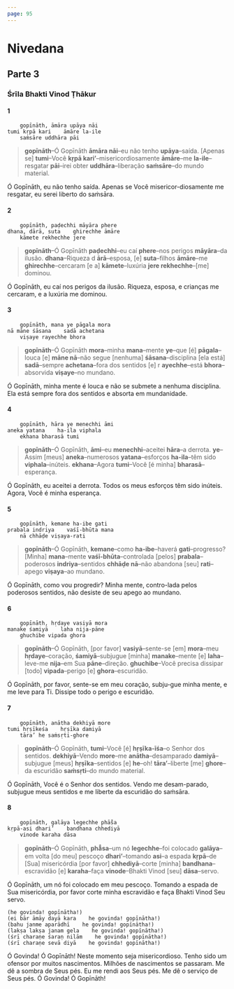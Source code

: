 ```yaml
---
page: 95
---
```


# Nivedana

## Parte 3

### Śrīla Bhakti Vinod Ṭhākur

#### 1

        gopīnāth, āmāra upāya nāi
    tumi kṛpā kari    āmāre la-ile
        saṁsāre uddhāra pāi

> **gopīnāth**–Ó Gopīnāth **āmāra nāi**–eu não tenho **upāya**–saída. [Apenas se] **tumi**–Você **kṛpā kari’**–misericordiosamente **āmāre**–me **la-ile**–resgatar **pāi**–irei obter **uddhāra**–liberação **saṁsāre**–do mundo material.

Ó Gopīnāth, eu não tenho saída. Apenas se Você misericor-diosamente me resgatar, eu serei liberto do saṁsāra.

#### 2

        gopīnāth, paḍechhi māyāra phere
    dhana, dārā, suta    ghirechhe āmāre
        kāmete rekhechhe jere

> **gopīnāth**–Ó Gopīnāth **paḍechhi**–eu caí **phere**–nos perigos **māyāra**–da ilusão. **dhana**–Riqueza d **ārā**–esposa, [e] **suta**–filhos **āmāre**–me **ghirechhe**–cercaram [e a] **kāmete**–luxúria **jere rekhechhe**–[me] dominou.

Ó Gopīnāth, eu caí nos perigos da ilusão. Riqueza, esposa, e crianças me cercaram, e a luxúria me dominou.

#### 3

        gopīnāth, mana ye pāgala mora
    nā māne śāsana    sadā achetana
        viṣaye rayechhe bhora

> **gopīnāth**–Ó Gopīnāth **mora**–minha **mana**–mente **ye**–que [é] **pāgala**–louca [e] **māne nā**–não segue [nenhuma] **śāsana**–disciplina [ela está] **sadā**–sempre **achetana**–fora dos sentidos [e] r **ayechhe**–está **bhora**–absorvida **viṣaye**–no mundano.

Ó Gopīnāth, minha mente é louca e não se submete a nenhuma disciplina. Ela está sempre fora dos sentidos e absorta em mundanidade.

#### 4

        gopīnāth, hāra ye menechhi āmi
    aneka yatana    ha-ila viphala
        ekhana bharasā tumi

> **gopīnāth**–Ó Gopīnāth, **āmi**–eu **menechhi**–aceitei **hāra**–a derrota. **ye**–Assim [meus] **aneka**–numerosos **yatana**–esforços **ha-ila**–têm sido **viphala**–inúteis. **ekhana**–Agora **tumi**–Você [é minha] **bharasā**–esperança.

Ó Gopīnāth, eu aceitei a derrota. Todos os meus esforços têm sido inúteis. Agora, Você é minha esperança.

#### 5

        gopīnāth, kemane ha-ibe gati
    prabala indriya    vaśī-bhūta mana
        nā chhāḍe viṣaya-rati

> **gopīnāth**–Ó Gopīnāth, **kemane**–como **ha-ibe**–haverá **gati**–progresso? [Minha] **mana**–mente **vaśī-bhūta**–controlada [pelos] **prabala**–poderosos **indriya**–sentidos **chhāḍe nā**–não abandona [seu] **rati**–apego **viṣaya**–ao mundano.

Ó Gopīnāth, como vou progredir? Minha mente, contro-lada pelos poderosos sentidos, não desiste de seu apego ao mundano.

#### 6

        gopīnāth, hṛdaye vasiyā mora
    manake śamiyā    laha nija-pāne
        ghuchibe vipada ghora

> **gopīnāth**–Ó Gopīnāth, [por favor] **vasiyā**–sente-se [em] **mora**–meu **hṛdaye**–coração, **śamiyā**–subjugue [minha] **manake**–mente [e] **laha**–leve-me **nija**–em Sua **pāne**–direção. **ghuchibe**–Você precisa dissipar [todo] **vipada**–perigo [e] **ghora**–escuridão.

Ó Gopīnāth, por favor, sente-se em meu coração, subju-gue minha mente, e me leve para Ti. Dissipe todo o perigo e escuridão.

#### 7

        gopīnāth, anātha dekhiyā more
    tumi hṛṣīkeśa    hṛṣīka damiyā
        tāra’ he saṁsṛti-ghore

> **gopīnāth**–Ó Gopīnāth, **tumi**–Você [é] **hṛṣīka-īśa**–o Senhor dos sentidos. **dekhiyā**–Vendo **more**–me **anātha**–desamparado **damiyā**–subjugue [meus] **hṛṣīka**–sentidos [e] **he**–oh! **tāra’**–liberte [me] **ghore**–da escuridão **saṁsṛti**–do mundo material.

Ó Gopīnāth, Você é o Senhor dos sentidos. Vendo me desam-parado, subjugue meus sentidos e me liberte da escuridão do saṁsāra.

#### 8

        gopīnāth, galāya legechhe phā̐sa
    kṛpā-asi dhari’    bandhana chhediyā
        vinode karaha dāsa

> **gopīnāth**–Ó Gopīnāth, **phā̐sa**–um nó **legechhe**–foi colocado **galāya**–em volta [do meu] pescoço **dhari’**–tomando **asi**–a espada **kṛpā**–de [Sua] misericórdia [por favor] **chhediyā**–corte [minha] **bandhana**–escravidão [e] **karaha**–faça **vinode**–Bhakti Vinod [seu] **dāsa**–servo.

Ó Gopīnāth, um nó foi colocado em meu pescoço. Tomando a espada de Sua misericórdia, por favor corte minha escravidão e faça Bhakti Vinod Seu servo.

    (he govinda! gopīnātha!)
    (ei bār āmāy dayā kara    he govinda! gopīnātha!)
    (bahu janme aparādhī    he govinda! gopīnātha!)
    (lakṣa lakṣa janam gela    he govinda! gopīnātha!)
    (śrī charaṇe śaraṇ nilām    he govinda! gopīnātha!)
    (śrī charaṇe sevā diyā    he govinda! gopīnātha!)

Ó Govinda! Ó Gopīnāth! Neste momento seja misericordioso. Tenho sido um ofensor por muitos nascimentos. Milhões de nascimentos se passaram. Me dê a sombra de Seus pés. Eu me rendi aos Seus pés. Me dê o serviço de Seus pés. Ó Govinda! Ó Gopīnāth!

